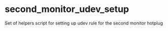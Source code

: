 # second_monitor_udev_setup
Set of helpers script for setting up udev rule for the second monitor hotplug
